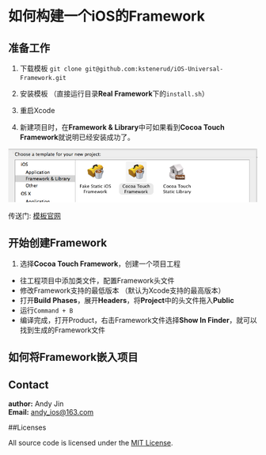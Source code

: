 # 如何构建一个iOS的Framework

## 准备工作

1. 下载模板 `git clone git@github.com:kstenerud/iOS-Universal-Framework.git`

2. 安装模板 （直接运行目录**Real Framework**下的`install.sh`）

3. 重启Xcode

4. 新建项目时，在**Framework & Library**中可如果看到**Cocoa Touch Framework**就说明已经安装成功了。

![选择项目模板界面](resource/choose_project_tmp.png)

传送门: [模板官网](https://github.com/kstenerud/iOS-Universal-Framework) 

## 开始创建Framework

1. 选择**Cocoa Touch Framework**，创建一个项目工程
*  往工程项目中添加类文件，配置Framework头文件
*  修改Framework支持的最低版本 （默认为Xcode支持的最高版本）
*  打开**Build Phases**，展开**Headers**，将**Project**中的头文件拖入**Public**
*  运行`Command + B`
*  编译完成，打开Product，右击Framework文件选择**Show In Finder**，就可以找到生成的Framework文件

## 如何将Framework嵌入项目



## Contact

**author:** Andy Jin  
**Email:** andy_ios@163.com

##Licenses

All source code is licensed under the [MIT License](https://github.com/andy0323/Framework-practice/blob/master/LICENSE).